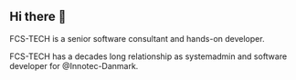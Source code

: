 ## Hi there 👋

FCS-TECH is a senior software consultant and hands-on developer.

FCS-TECH has a decades long relationship as systemadmin and software developer for @Innotec-Danmark.
